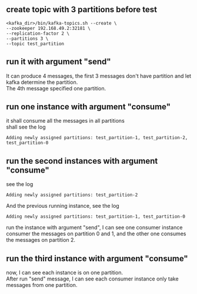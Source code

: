 ## create topic with 3 partitions before test
```
<kafka_dir>/bin/kafka-topics.sh --create \
--zookeeper 192.168.49.2:32181 \
--replication-factor 2 \
--partitions 3 \
--topic test_partition
```

## run it with argument "send"
It can produce 4 messages, the first 3 messages don't have partition and let kafka determine the partition.  
The 4th message specified one partition. 

## run one instance with argument "consume"
it shall consume all the messages in all partitions  
shall see the log 
```
Adding newly assigned partitions: test_partition-1, test_partition-2, test_partition-0
```

## run the second instances with argument "consume"
see the log 
```
Adding newly assigned partitions: test_partition-2
```
And the previous running instance, see the log 
```
Adding newly assigned partitions: test_partition-1, test_partition-0
```
run the instance with argument "send", I can see one consumer instance consumer the messages on partition 0 and 1, and the other one consumes the messages on partition 2. 

## run the third instance with argument "consume"
now, I can see each instance is on one partition.  
After run "send" message, I can see each consumer instance only take messages from one partition.




